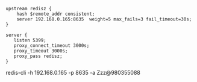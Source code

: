     upstream redisz {
        hash $remote_addr consistent;
        server 192.168.0.165:8635  weight=5 max_fails=3 fail_timeout=30s;
    }

    server {
       listen 5399;
       proxy_connect_timeout 3000s;
       proxy_timeout 3000s;
       proxy_pass redisz;
    }
redis-cli -h 192.168.0.165 -p 8635 -a Zzz@980355088